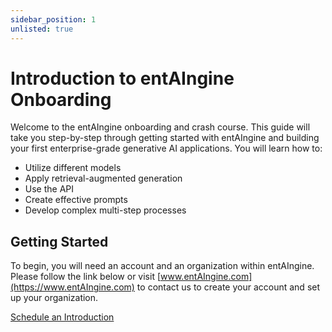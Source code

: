 ```yaml
---
sidebar_position: 1
unlisted: true
---
```


# Introduction to entAIngine Onboarding

Welcome to the entAIngine onboarding and crash course. This guide will take you step-by-step through getting started with entAIngine and building your first enterprise-grade generative AI applications. You will learn how to:

- Utilize different models
- Apply retrieval-augmented generation
- Use the API
- Create effective prompts
- Develop complex multi-step processes

## Getting Started

To begin, you will need an account and an organization within entAIngine. Please follow the link below or visit [www.entAIngine.com](https://www.entAIngine.com) to contact us to create your account and set up your organization.

[Schedule an Introduction](https://calendly.com/the-real-marcel-mueller/ai-entaingine-intro)




